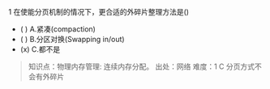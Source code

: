 1
在使能分页机制的情况下，更合适的外碎片整理方法是()
- ( ) A.紧凑(compaction)
- ( ) B.分区对换(Swapping in/out)
- (x) C.都不是

> 知识点：物理内存管理: 连续内存分配。
> 出处：网络
> 难度：1
> C 分页方式不会有外碎片
